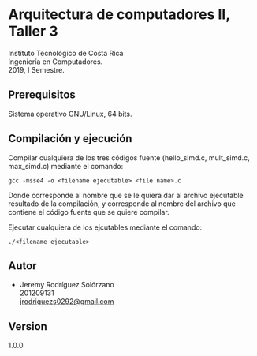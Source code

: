 # Arquitectura de computadores II, Taller 3
Instituto Tecnológico de Costa Rica  
Ingeniería en Computadores.  
2019, I Semestre.  

## Prerequisitos
Sistema operativo GNU/Linux, 64 bits.  

## Compilación y ejecución
Compilar cualquiera de los tres códigos fuente (hello_simd.c, mult_simd.c, max_simd.c) mediante el comando:
```
gcc -msse4 -o <filename ejecutable> <file name>.c
```
Donde <filename ejecutable> corresponde al nombre que se le quiera dar al archivo ejecutable resultado de la compilación, y <file name> corresponde al nombre del archivo que contiene el código fuente que se quiere compilar.  

Ejecutar cualquiera de los ejcutables mediante el comando:

```
./<filename ejecutable>
```

## Autor
* Jeremy Rodríguez Solórzano  
201209131  
jrodriguezs0292@gmail.com

## Version
1.0.0
